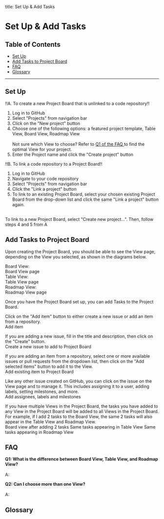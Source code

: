 <frontmatter>
  title: Set Up & Add Tasks
</frontmatter>

<br>

# Set Up & Add Tasks

## Table of Contents
* [Set Up](#set-up)
* [Add Tasks to Project Board](#add-tasks-to-project-board)
* [FAQ](#faq)
* [Glossary](#glossary)

<div style="page-break-after: always;"></div>

--------------------------------------------------------------------------------------------------------------------


## Set Up

!!A. To create a new Project Board that is unlinked to a code repository!!
1. Log in to GitHub
2. Select "Projects" from navigation bar
   <br>
   <pic src="../images/github-nav-bar.png" width="400" alt="GitHub navigation bar">
   </pic>
3. Click on the "New project" button
   <br>
   <pic src="../images/github-new-project-button.png" width="500" alt="New project button">
   </pic>
4. Choose one of the following options: a featured project template, Table View, Board View, Roadmap View
   <br> 
   <br>
   <box type="tip">
   Not sure which View to choose? Refer to <a href="#faq"> Q1 of the FAQ </a> to find the optimal View for your project.
   </box>
   <pic src="../images/board-templates.png" width="700" alt="Board templates">
   </pic>
5. Enter the Project name and click the "Create project" button
   <br>
   <pic src="../images/create-project.png" width="700" alt="Name and create project">
   </pic>

!!B. To link a code repository to a Project Board!!
1. Log in to GitHub
2. Navigate to your code repository
3. Select "Projects" from navigation bar
   <br>
   <pic src="../images/repo-nav-bar.png" width="600" alt="Repo navigation bar">
   </pic>
4. Click the "Link a project" button
   <br>
   <pic src="../images/github-link-project-button.png" width="680" alt="Link project button">
   </pic>
5. To link to an existing Project Board, select your chosen existing Project Board from the drop-down list 
and click the same "Link a project" button again.
<br>
To link to a new Project Board, select "Create new project...". Then, follow steps 4 and 5 from A
   <br>
   <pic src="../images/select-project.png" width="300" alt="Select project">
   </pic>

## Add Tasks to Project Board

Upon creating the Project Board, you should be able to see the View page, 
depending on the View you selected, as shown in the diagrams below.

Board View:
<br>
<pic src="../images/empty-board.png" width="700" alt="Empty board view">
Board View page
</pic>
<br>
Table View:
<br>
<pic src="../images/empty-table.png" width="700" alt="Empty table view">
Table View page
</pic>
<br>
Roadmap View:
<br>
<pic src="../images/empty-roadmap.png" width="700" alt="Empty roadmap view">
Roadmap View page
</pic>

Once you have the Project Board set up,
you can add <tooltip content="Tasks are usually issues or pull requests."
placement="top">Tasks</tooltip> to the Project Board.

Click on the "Add item" button to either create a new issue or add an item
from a repository.
<br>
<pic src="../images/board-add-task.png" width="400" alt="Add item">
Add item
</pic>
<br>

If you are adding a new issue, fill in the title and description, then click on the
"Create" button.
<br>
<pic src="../images/new-issue.png" width="700" alt="Add new issue">
Create a new issue to add to Project Board
</pic>
<br>

If you are adding an item from a repository, select one or more available issues or 
pull requests from the dropdown list, then click on the "Add selected items" button
to add it to the View.
<br>
<pic src="../images/add-existing-item.png" width="700" alt="Add existing item">
Add existing item to Project Board
</pic>
<br>

Like any other issue created on GitHub, you can click on the issue on the View page and to manage it. 
This includes assigning it to a user, adding labels, setting milestones, and more.
<br>
<pic src="../images/labels.png" width="700" alt="Add assignees, labels and milestones">
Add assignees, labels and milestones
</pic>
<br>

If you have multiple Views in the Project Board, the tasks you have added to any View in the Project Board will
be added to all Views in the Project Board. For example, if I add 2 tasks to the Board View, the same 2 tasks
will also appear in the Table View and Roadmap View.
<br>
<pic src="../images/new-board-view.png" width="700" alt="Board View after addint 2 tasks">
Board view after adding 2 tasks
</pic>
<pic src="../images/new-table-view.png" width="700" alt="Same tasks appearing in Table View">
Same tasks appearing in Table View
</pic>
<pic src="../images/new-roadmap-view.png" width="700" alt="Same tasks appearing in Roadmap View">
Same tasks appearing in Roadmap View
</pic>

## FAQ

**Q1: What is the difference between Board View, Table View, and Roadmap View?**
<br>
<br>
A: 

**Q2: Can I choose more than one View?**
<br>
<br>
A:

## Glossary